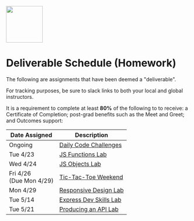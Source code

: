 <img src="https://i.imgur.com/2y0Lyzy.png" height="100">

# Deliverable Schedule (Homework)

The following are assignments that have been deemed a "deliverable".

For tracking purposes, be sure to slack links to both your local and global instructors.

It is a requirement to complete at least **80%** of the following to to receive: a Certificate of Completion; post-grad benefits such as the Meet and Greet; and Outcomes support:

|Date Assigned|Description|
|---|---|
|Ongoing|[Daily Code Challenges](https://git.generalassemb.ly/SEI-CC/daily-js-code-challenges)|
| Tue 4/23 | [JS Functions Lab](https://git.generalassemb.ly/SEI-CC/SEI-CC-2/tree/master/work/w01/d2/04-js-functions-lab) |
| Wed 4/24 | [JS Objects Lab](https://git.generalassemb.ly/SEI-CC/SEI-CC-2/blob/master/work/w01/d3/04-js-objects-lab.md) |
| Fri 4/26<br>(Due Mon 4/29) | [Tic-Tac-Toe Weekend](https://git.generalassemb.ly/SEI-CC/SEI-CC-2/tree/master/work/w01/d5/tic-tac-toe-weekend) |
| Mon 4/29 | [Responsive Design Lab](https://git.generalassemb.ly/WDI-CC/WDI-CC-6/blob/master/work/w02/d1/04-responsive-design-lab.md) |
| Tue 5/14 | [Express Dev Skills Lab](https://git.generalassemb.ly/SEI-CC/SEI-CC-2/blob/master/work/w04/d2/04-dev-skills-lab-part-2.md) |
| Tue 5/21 | [Producing an API Lab](https://git.generalassemb.ly/SEI-CC/SEI-CC-2/blob/master/work/w05/d2/04-producing-api-lab/producing-api-lab.md) |


